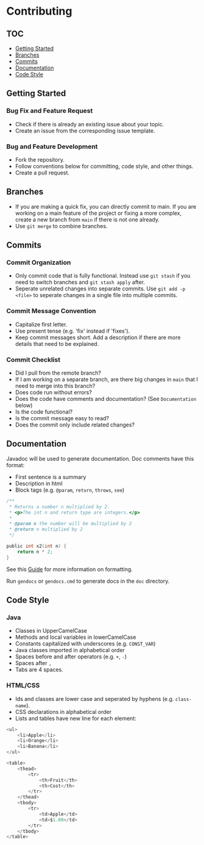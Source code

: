 # Contributing

## TOC
* [Getting Started](getting-started)
* [Branches](branches)
* [Commits](commits)
* [Documentation](documentation)
* [Code Style](code-style)

## Getting Started

### Bug Fix and Feature Request

* Check if there is already an existing issue about your topic.
* Create an issue from the corresponding issue template. 

### Bug and Feature Development

* Fork the repository.
* Follow conventions below for committing, code style, and other things.
* Create a pull request.

## Branches

* If you are making a quick fix, you can directly commit to main. If you are working on a main feature of the project or fixing a more complex, create a new branch from `main` if there is not one already.
* Use `git merge` to combine branches.

## Commits

### Commit Organization

* Only commit code that is fully functional. Instead use `git stash` if you need to switch branches and `git stash apply` after.
* Seperate unrelated changes into separate commits. Use `git add -p <file>` to seperate changes in a single file into multiple commits.

### Commit Message Convention

* Capitalize first letter.
* Use present tense (e.g. 'fix' instead if 'fixes').
* Keep commit messages short. Add a description if there are more details that need to be explained.

### Commit Checklist

* Did I pull from the remote branch?
* If I am working on a separate branch, are there big changes in `main` that I need to merge into this branch?
* Does code run without errors?
* Does the code have comments and documentation? (See `Documentation` below)
* Is the code functional?
* Is the commit message easy to read?
* Does the commit only include related changes?

## Documentation

Javadoc will be used to generate documentation.
Doc comments have this format:

* First sentence is a summary
* Description in html
* Block tags (e.g. `@param`, `return`, `throws`, `see`)

```c
/**
 * Returns a number n multiplied by 2.
 * <p>The int n and return type are integers.</p>
 *
 * @param n the number will be multiplied by 2
 * @return n multiplied by 2
 */

public int x2(int n) {
    return n * 2;
}
```

See this [Guide](https://www.oracle.com/technical-resources/articles/java/javadoc-tool.html) for more information on formatting.

Run `gendocs` or `gendocs.cmd` to generate docs in the `doc` directory.

## Code Style

### Java

* Classes in UpperCamelCase
* Methods and local variables in lowerCamelCase
* Constants capitalized with underscores (e.g. `CONST_VAR`)
* Java classes imported in alphabetical order
* Spaces before and after operators (e.g. `+`, `-`) 
* Spaces after `,`
* Tabs are 4 spaces.

### HTML/CSS

* Ids and classes are lower case and seperated by hyphens (e.g. `class-name`).
* CSS declarations in alphabetical order
* Lists and tables have new line for each element:

```c
<ul>
    <li>Apple</li>
    <li>Orange</li>
    <li>Banana</li>
</ul>
```

```c
<table>
    <thead>
        <tr>
            <th>Fruit</th>
            <th>Cost</th>
        </tr>
    </thead>
    <tbody>
        <tr>
            <td>Apple</td>
            <td>$1.00</td>
        </tr>
    </tbody>
</table>
```

